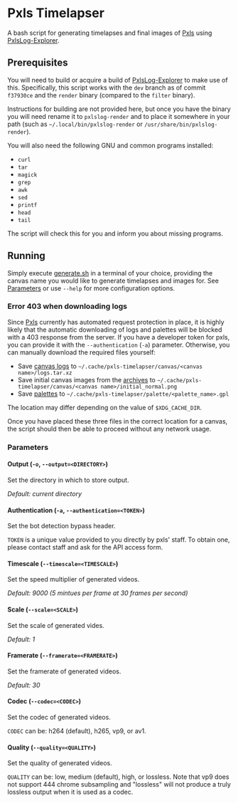 # Pxls Timelapser
A bash script for generating timelapses and final images of [Pxls](https://pxls.space) using [PxlsLog-Explorer](https://github.com/Etos2/pxlslog-explorer).

## Prerequisites
You will need to build or acquire a build of [PxlsLog-Explorer](https://github.com/Etos2/pxlslog-explorer) to make use of this.
Specifically, this script works with the `dev` branch as of commit `f37930ce` and the `render` binary (compared to the `filter` binary).

Instructions for building are not provided here, but once you have the binary you will need rename it to `pxlslog-render` and to place it somewhere in your path (such as `~/.local/bin/pxlslog-render` or `/usr/share/bin/pxlslog-render`).

You will also need the following GNU and common programs installed:
- `curl`
- `tar`
- `magick`
- `grep`
- `awk`
- `sed`
- `printf`
- `head`
- `tail`

The script will check this for you and inform you about missing programs.

## Running
Simply execute [generate.sh](generate.sh) in a terminal of your choice, providing the canvas name you would like to generate timelapses and images for.
See [Parameters](#Parameters) or use `--help` for more configuration options.

### Error 403 when downloading logs
Since [Pxls](https://pxls.space) currently has automated request protection in place, it is highly likely that the automatic downloading of logs and palettes will be blocked with a 403 response from the server.
If you have a developer token for pxls, you can provide it with the `--authentication` (`-a`) parameter.
Otherwise, you can manually download the required files yourself:
- Save [canvas logs](https://pxls.space/extra/logs/) to `~/.cache/pxls-timelapser/canvas/<canvas name>/logs.tar.xz`
- Save initial canvas images from the [archives](https://archives.pxls.space) to `~/.cache/pxls-timelapser/canvas/<canvas name>/initial_normal.png`
- Save [palettes](https://pxls.space/extra/palette/) to `~/.cache/pxls-timelapser/palette/<palette_name>.gpl`

The location may differ depending on the value of `$XDG_CACHE_DIR`.

Once you have placed these three files in the correct location for a canvas, the script should then be able to proceed without any network usage.

### Parameters
#### Output (`-o`, `--output=<DIRECTORY>`)
Set the directory in which to store output.

*Default: current directory*
#### Authentication (`-a`, `--authentication=<TOKEN>`)
Set the bot detection bypass header.

`TOKEN` is a unique value provided to you directly by pxls' staff.
To obtain one, please contact staff and ask for the API access form.
#### Timescale (`--timescale=<TIMESCALE>`)
Set the speed multiplier of generated videos.

*Default: 9000 (5 mintues per frame at 30 frames per second)*
#### Scale (`--scale=<SCALE>`)
Set the scale of generated vides.

*Default: 1*
#### Framerate (`--framerate=<FRAMERATE>`)
Set the framerate of generated videos.

*Default: 30*
#### Codec (`--codec=<CODEC>`)
Set the codec of generated videos.

`CODEC` can be: h264 (default), h265, vp9, or av1.
#### Quality (`--quality=<QUALITY>`)
Set the quality of generated videos.

`QUALITY` can be: low, medium (default), high, or lossless.
Note that vp9 does not support 444 chrome subsampling and "lossless" will not
produce a truly lossless output when it is used as a codec.
